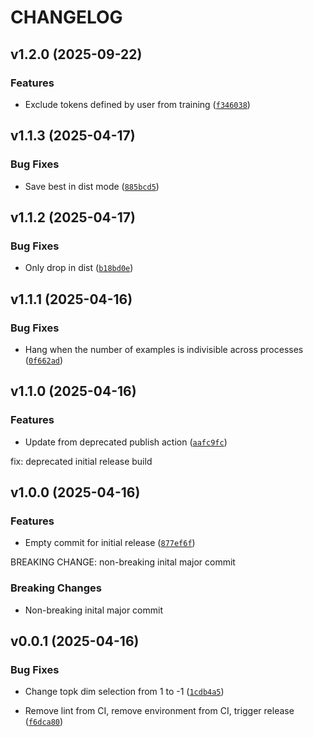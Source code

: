 # CHANGELOG


## v1.2.0 (2025-09-22)

### Features

- Exclude tokens defined by user from training
  ([`f346038`](https://github.com/EleutherAI/sparsify/commit/f3460385efc42fac6e760357f3c34562783b515c))


## v1.1.3 (2025-04-17)

### Bug Fixes

- Save best in dist mode
  ([`885bcd5`](https://github.com/EleutherAI/sparsify/commit/885bcd5c1e94d6b4d82b200545fe0ee1f830068e))


## v1.1.2 (2025-04-17)

### Bug Fixes

- Only drop in dist
  ([`b18bd0e`](https://github.com/EleutherAI/sparsify/commit/b18bd0e272044e42dce816583214e9d099484575))


## v1.1.1 (2025-04-16)

### Bug Fixes

- Hang when the number of examples is indivisible across processes
  ([`0f662ad`](https://github.com/EleutherAI/sparsify/commit/0f662adf7705a836aa8c910b39b33546a8cf7975))


## v1.1.0 (2025-04-16)

### Features

- Update from deprecated publish action
  ([`aafc9fc`](https://github.com/EleutherAI/sparsify/commit/aafc9fc049e7e8f18a017e99f122343f0bcb4006))

fix: deprecated initial release build


## v1.0.0 (2025-04-16)

### Features

- Empty commit for initial release
  ([`877ef6f`](https://github.com/EleutherAI/sparsify/commit/877ef6f7219e9a4424bf9cb51be5bef5ac2adca4))

BREAKING CHANGE: non-breaking inital major commit

### Breaking Changes

- Non-breaking inital major commit


## v0.0.1 (2025-04-16)

### Bug Fixes

- Change topk dim selection from 1 to -1
  ([`1cdb4a5`](https://github.com/EleutherAI/sparsify/commit/1cdb4a5bbe723b0ee0a0015f834d142e83facafe))

- Remove lint from CI, remove environment from CI, trigger release
  ([`f6dca80`](https://github.com/EleutherAI/sparsify/commit/f6dca80d4575fa1a58eac55cc7b24f802fa669db))
